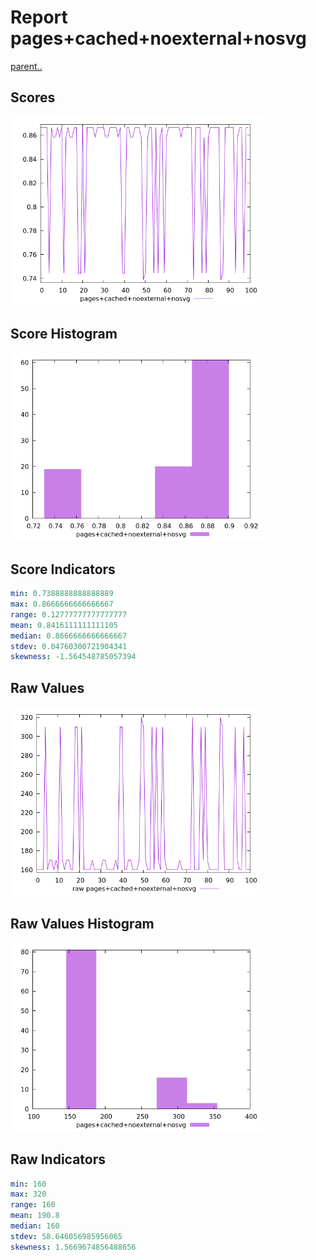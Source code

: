 # Report pages+cached+noexternal+nosvg

[parent..](./..)  


## Scores

![score](./score.png)  

## Score Histogram

![hist](./hist.png)  

## Score Indicators

```yaml
min: 0.7388888888888889
max: 0.8666666666666667
range: 0.12777777777777777
mean: 0.8416111111111105
median: 0.8666666666666667
stdev: 0.04760300721904341
skewness: -1.564548785057394

```

## Raw Values

![raw](./raw.png)  

## Raw Values Histogram

![raw hist](./raw_hist.png)  

## Raw Indicators

```yaml
min: 160
max: 320
range: 160
mean: 190.8
median: 160
stdev: 58.646056985956065
skewness: 1.5669674856488656

```

<style>
  img {
    max-width: 80%;
  }
</style>
      
